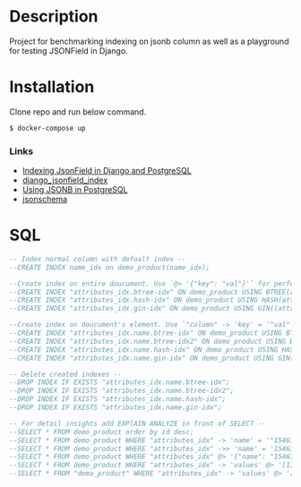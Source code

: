 # Description

Project for benchmarking indexing on jsonb column as well as a playground for testing JSONField in Django.

# Installation

Clone repo and run below command.

```bash
$ docker-compose up
```

### Links

- [Indexing JsonField in Django and PostgreSQL](https://medium.com/analytics-vidhya/indexing-jsonfield-in-django-and-postgresql-89b7571df830)
- [django_jsonfield_index](https://github.com/abtinmo/django_jsonfield_index)
- [Using JSONB in PostgreSQL](https://dev.to/scalegrid/using-jsonb-in-postgresql-how-to-effectively-store-index-json-data-in-postgresql-5d7e)
- [jsonschema](https://python-jsonschema.readthedocs.io/en/stable/)

# SQL

```SQL
-- Index normal column with defualt index --
--CREATE INDEX name_idx on demo_product(name_idx);

--Create index on entire doucument. Use `@> '{"key": "val"}'` for performance gain.
--CREATE INDEX "attributes_idx.btree-idx" ON demo_product USING BTREE(attributes_idx);
--CREATE INDEX "attributes_idx.hash-idx" ON demo_product USING HASH(attributes_idx);
--CREATE INDEX "attributes_idx.gin-idx" ON demo_product USING GIN((attributes_idx));

--Create index on doucument's element. Use `"column" -> 'key' = '"val"';` for performance gain.
--CREATE INDEX "attributes_idx.name.btree-idx" ON demo_product USING BTREE((attributes_idx -> 'name'));
--CREATE INDEX "attributes_idx.name.btree-idx2" ON demo_product USING BTREE((attributes_idx ->> 'name'));
--CREATE INDEX "attributes_idx.name.hash-idx" ON demo_product USING HASH((attributes_idx -> 'name'));
--CREATE INDEX "attributes_idx.name.gin-idx" ON demo_product USING GIN((attributes_idx -> 'name'));

-- Delete created indexes --
--DROP INDEX IF EXISTS "attributes_idx.name.btree-idx";
--DROP INDEX IF EXISTS "attributes_idx.name.btree-idx2";
--DROP INDEX IF EXISTS "attributes_idx.name.hash-idx";
--DROP INDEX IF EXISTS "attributes_idx.name.gin-idx";

-- For detail insights add EXPlAIN ANALYZE in front of SELECT --
--SELECT * FROM demo_product order by id desc;
--SELECT * FROM demo_product WHERE "attributes_idx" -> 'name' = '"1546321"';
--SELECT * FROM demo_product WHERE "attributes_idx" ->> 'name' = '1546321';
--SELECT * FROM demo_product WHERE "attributes_idx" @> '{"name": "1546321"}';
--SELECT * FROM demo_product WHERE "attributes_idx" -> 'values' @> '[1356788, 1356789]';
--SELECT * FROM "demo_product" WHERE "attributes_idx" -> 'values' @> '[1535440, 1535441]' LIMIT 1;
```
